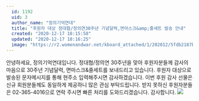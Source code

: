 ```yaml
---
  id: 1192
  uid: 3
  author_name: "정의기억연대"
  title: "후원자 대상 정대협/정의연30주년 기념달력,면마스크&amp;줄세트 발송 안내"
  created: "2020-12-17 18:15:58"
  updated: "2020-12-17 18:16:25"
  image: "https://r2.womenandwar.net/kboard_attached/1/202012/5fdb2187be2f88261207.jpg"
---
```

안녕하세요, 정의기억연대입니다.
정대협/정의연 30주년을 맞아 후원자분들께 감사의 마음으로 30주년 기념달력, 면마스크&줄세트를 보내드리고 있습니다.
후원자 대상으로 발송된 문자메시지를 통해 현주소 입력해주시면 감사하겠습니다.
이번 후원 감사 선물은 신규 회원분들께도 동일하게 제공하니 많은 관심 부탁드립니다.
받지 못하신 후원자분들은 02-365-4016으로 연락 주시면 빠른 처리를 도와드리겠습니다. 감사합니다.
 ![](https://r2.womenandwar.net/kboard_attached/1/202012/5fdb2187be2f88261207.jpg)